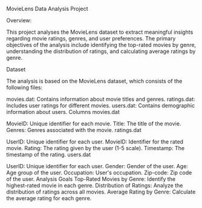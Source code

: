 MovieLens Data Analysis Project


Overview:


This project analyses the MovieLens dataset to extract meaningful insights regarding movie ratings, genres, and user preferences. The primary objectives of the analysis include identifying the top-rated movies by genre, understanding the distribution of ratings, and calculating average ratings by genre.

Dataset


The analysis is based on the MovieLens dataset, which consists of the following files:

movies.dat: Contains information about movie titles and genres.
ratings.dat: Includes user ratings for different movies.
users.dat: Contains demographic information about users.
Columns
movies.dat

MovieID: Unique identifier for each movie.
Title: The title of the movie.
Genres: Genres associated with the movie.
ratings.dat

UserID: Unique identifier for each user.
MovieID: Identifier for the rated movie.
Rating: The rating given by the user (1-5 scale).
Timestamp: The timestamp of the rating.
users.dat

UserID: Unique identifier for each user.
Gender: Gender of the user.
Age: Age group of the user.
Occupation: User's occupation.
Zip-code: Zip code of the user.
Analysis Goals
Top-Rated Movies by Genre: Identify the highest-rated movie in each genre.
Distribution of Ratings: Analyze the distribution of ratings across all movies.
Average Rating by Genre: Calculate the average rating for each genre.
